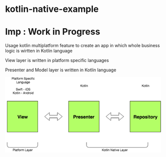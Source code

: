 # kotlin-native-example 
# Imp : Work in Progress

Usage kotlin multiplatform feature to create an app in which whole business logic is wirtten in Kotlin language

View layer is written in platform specific languages

Presenter and Model layer is written in Kotlin language



<img src="https://raw.githubusercontent.com/sangeetsuresh/sangeet.github.io/master/kotlinnative.png">
